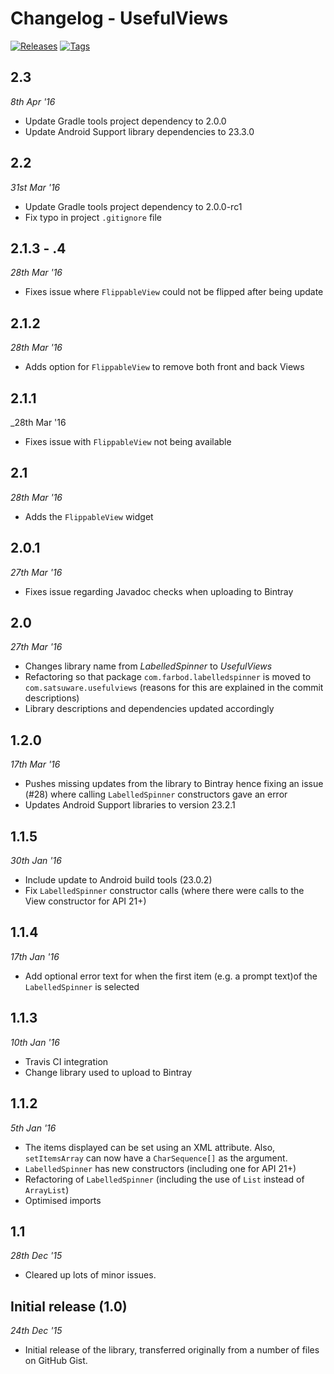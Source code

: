 # Changelog - UsefulViews

[![Releases](https://img.shields.io/badge/LabelledSpinner-releases-blue.svg)](https://github.com/FarbodSalamat-Zadeh/LabelledSpinner/releases)
[![Tags](https://img.shields.io/badge/LabelledSpinner-tags-FF69B4.svg)](https://github.com/FarbodSalamat-Zadeh/LabelledSpinner/tags)

## 2.3
_8th Apr '16_
- Update Gradle tools project dependency to 2.0.0
- Update Android Support library dependencies to 23.3.0

## 2.2
_31st Mar '16_
- Update Gradle tools project dependency to 2.0.0-rc1
- Fix typo in project `.gitignore` file

## 2.1.3 - .4
_28th Mar '16_
- Fixes issue where `FlippableView` could not be flipped after being update

## 2.1.2
_28th Mar '16_
- Adds option for `FlippableView` to remove both front and back Views

## 2.1.1
_28th Mar '16
- Fixes issue with `FlippableView` not being available

## 2.1
_28th Mar '16_
- Adds the `FlippableView` widget

## 2.0.1
_27th Mar '16_
- Fixes issue regarding Javadoc checks when uploading to Bintray

## 2.0
_27th Mar '16_
- Changes library name from _LabelledSpinner_ to _UsefulViews_
- Refactoring so that package `com.farbod.labelledspinner` is moved to `com.satsuware.usefulviews` (reasons for this are explained in the commit descriptions)
- Library descriptions and dependencies updated accordingly

## 1.2.0
_17th Mar '16_
- Pushes missing updates from the library to Bintray hence fixing an issue (#28) where calling `LabelledSpinner` constructors gave an error
- Updates Android Support libraries to version 23.2.1

## 1.1.5
_30th Jan '16_
- Include update to Android build tools (23.0.2)
- Fix `LabelledSpinner` constructor calls (where there were calls to the View constructor for API 21+)

## 1.1.4
_17th Jan '16_
- Add optional error text for when the first item (e.g. a prompt text)of the `LabelledSpinner` is selected

## 1.1.3
_10th Jan '16_
- Travis CI integration
- Change library used to upload to Bintray

## 1.1.2
_5th Jan '16_
- The items displayed can be set using an XML attribute. Also, `setItemsArray` can now have a `CharSequence[]` as the argument.
- `LabelledSpinner` has new constructors (including one for API 21+)
- Refactoring of `LabelledSpinner` (including the use of `List` instead of `ArrayList`)
- Optimised imports

## 1.1
_28th Dec '15_
- Cleared up lots of minor issues.

## Initial release (1.0)
_24th Dec '15_
- Initial release of the library, transferred originally from a number of files on GitHub Gist.
